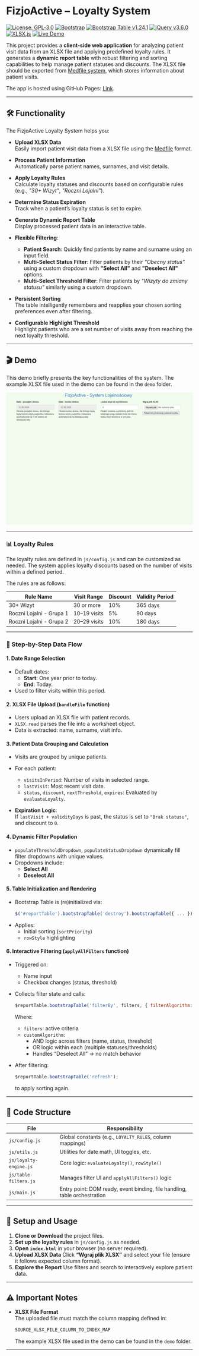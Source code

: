 # FizjoActive – Loyalty System

[![License: GPL‑3.0](https://img.shields.io/badge/License-GPL--3.0-blue.svg)](https://www.gnu.org/licenses/gpl-3.0)
[![Bootstrap](https://img.shields.io/badge/Bootstrap-3.4.1-purple?logo=bootstrap&logoColor=white)](https://getbootstrap.com/)
[![Bootstrap Table v1.24.1](https://img.shields.io/badge/Bootstrap_Table-1.24.1-blue?logo=bootstrap&logoColor=white)](https://bootstrap-table.com/)
[![jQuery v3.6.0](https://img.shields.io/badge/jQuery-3.6.0-blue?logo=jquery&logoColor=white)](https://jquery.com/)
[![XLSX.js](https://img.shields.io/badge/XLSX.js-supported-lightgrey?logo=javascript&logoColor=F7DF1E)](https://github.com/SheetJS/sheetjs)
[![Live Demo](https://img.shields.io/badge/Live_Demo-online-green?logo=github&logoColor=white)](https://danzigerrr.github.io/Automated-Patient-Loyalty-Tracker/)


This project provides a **client-side web application** for analyzing patient visit 
data from an XLSX file and applying predefined loyalty rules. 
It generates a **dynamic report table** with robust filtering and 
sorting capabilities to help manage patient statuses and discounts.
The XLSX file should be exported from [Medfile system](https://www.medfile.pl/), 
which stores information about patient visits.

The app is hosted using GitHub Pages: [Link](https://danzigerrr.github.io/Automated-Patient-Loyalty-Tracker/).

---

## 🛠️ Functionality

The FizjoActive Loyalty System helps you:

- **Upload XLSX Data**  
  Easily import patient visit data from a XLSX file using the [Medfile](https://www.medfile.pl/) format.

- **Process Patient Information**  
  Automatically parse patient names, surnames, and visit details.

- **Apply Loyalty Rules**  
  Calculate loyalty statuses and discounts based on configurable rules (e.g., *"30+ Wizyt"*, *"Roczni Lojalni"*).

- **Determine Status Expiration**  
  Track when a patient’s loyalty status is set to expire.

- **Generate Dynamic Report Table**  
  Display processed patient data in an interactive table.

- **Flexible Filtering**:
    - **Patient Search**: Quickly find patients by name and surname using an input field.
    - **Multi-Select Status Filter**: Filter patients by their _"Obecny status"_ using a custom dropdown with **"Select All"** and **"Deselect All"** options.
    - **Multi-Select Threshold Filter**: Filter patients by _"Wizyty do zmiany statusu"_ similarly using a custom dropdown.

- **Persistent Sorting**  
  The table intelligently remembers and reapplies your chosen sorting preferences even after filtering.

- **Configurable Highlight Threshold**  
  Highlight patients who are a set number of visits away from reaching the next loyalty threshold.

---

##  ️🎬 Demo
This demo briefly presents the key functionalities of the system.
The example XLSX file used in the demo can be found in the `demo` folder.

![Demo Animation](demo/Animation.gif)

---

### 📊 Loyalty Rules
The loyalty rules are defined in `js/config.js` and can be customized as needed.
The system applies loyalty discounts based on the number of visits within a defined period. 

The rules are as follows:

| Rule Name                    | Visit Range    | Discount | Validity Period |
|-----------------------------|----------------|----------|-----------------|
| 30+ Wizyt                   | 30 or more     | 10%      | 365 days        |
| Roczni Lojalni - Grupa 1    | 10–19 visits   | 5%       | 90 days         |
| Roczni Lojalni - Grupa 2    | 20–29 visits   | 10%      | 180 days        |

---

### 🔄 Step-by-Step Data Flow

#### 1. **Date Range Selection**
- Default dates:
    - **Start**: One year prior to today.
    - **End**: Today.
- Used to filter visits within this period.

#### 2. **XLSX File Upload (`handleFile` function)**
- Users upload an XLSX file with patient records.
- `XLSX.read` parses the file into a worksheet object.
- Data is extracted: name, surname, visit info.

#### 3. **Patient Data Grouping and Calculation**
- Visits are grouped by unique patients.
- For each patient:
    - `visitsInPeriod`: Number of visits in selected range.
    - `lastVisit`: Most recent visit date.
    - `status`, `discount`, `nextThreshold`, `expires`: Evaluated by `evaluateLoyalty`.

- **Expiration Logic**:  
  If `lastVisit + validityDays` is past, the status is set to `"Brak statusu"`, and discount to `0`.

#### 4. **Dynamic Filter Population**
- `populateThresholdDropdown`, `populateStatusDropdown` dynamically fill filter dropdowns with unique values.
- Dropdowns include:
    - **Select All**
    - **Deselect All**

#### 5. **Table Initialization and Rendering**
- Bootstrap Table is (re)initialized via:
  ```js
  $('#reportTable').bootstrapTable('destroy').bootstrapTable({ ... });
  ```
- Applies:
    - Initial sorting (`sortPriority`)
    - `rowStyle` highlighting

#### 6. **Interactive Filtering (`applyAllFilters` function)**
- Triggered on:
    - Name input
    - Checkbox changes (status, threshold)
- Collects filter state and calls:
  ```js
  $reportTable.bootstrapTable('filterBy', filters, { filterAlgorithm: customAlgorithm });
  ```

  Where:
    - `filters`: active criteria
    - `customAlgorithm`:
        - AND logic across filters (name, status, threshold)
        - OR logic within each (multiple statuses/thresholds)
        - Handles “Deselect All” → no match behavior

- After filtering:
  ```js
  $reportTable.bootstrapTable('refresh');
  ```
  to apply sorting again.

---

## 📁 Code Structure

| File                  | Responsibility                                                                 |
|-----------------------|----------------------------------------------------------------------------------|
| `js/config.js`        | Global constants (e.g., `LOYALTY_RULES`, column mappings)                        |
| `js/utils.js`         | Utilities for date math, UI toggles, etc.                                       |
| `js/loyalty-engine.js`| Core logic: `evaluateLoyalty()`, `rowStyle()`                                  |
| `js/table-filters.js` | Manages filter UI and `applyAllFilters()` logic                                |
| `js/main.js`          | Entry point: DOM ready, event binding, file handling, table orchestration       |

---

## 🚀 Setup and Usage

1. **Clone or Download** the project files. 
2. **Set up the loyalty rules** in `js/config.js` as needed.
3. **Open `index.html`** in your browser (no server required).
4. **Upload XLSX Data** Click **“Wgraj plik XLSX”** and select your file (ensure it follows expected column format).
5. **Explore the Report** Use filters and search to interactively explore patient data.

---

## ⚠️ Important Notes

- **XLSX File Format**  
  The uploaded file must match the column mapping defined in:
  ```js
  SOURCE_XLSX_FILE_COLUMN_TO_INDEX_MAP
  ```
  The example XLSX file used in the demo can be found in the `demo` folder.

---
